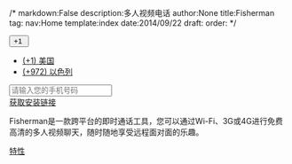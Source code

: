 /*
markdown:False
description:多人视频电话
author:None
title:Fisherman
tag:
nav:Home
template:index
date:2014/09/22
draft:
order:
*/
<form id="get-link"> <div class="form-group row"> <div class="col-sm-8 col-numbers"> <div class="input-group"> <!-- Country Code --> <div class="input-group-btn"> <button type="button" id="country" class="btn dropdown-toggle country-code" data-toggle="dropdown"><span>+1&nbsp;</span><span class="caret"></span></button> <ul class="dropdown-menu country-code-list" role="menu"> <li><a href="javascript:;" data-country="1" data-region="US" data-default="">(+1) 美国</a></li> <!-- <li><a href="javascript:;" data-country="65" data-region="SG">(+65) Singapore</a></li> --> <li><a href="javascript:;" data-country="972" data-region="IL">(+972) 以色列</a></li> </ul> </div> <!-- #Country Code --> <!-- Phone Number --> <input id="phone" type="text" class="form-control phone-number" placeholder="请输入您的手机号码"> <!-- #Phone Number --> </div> </div> <div class="col-sm-4 col-get-link"> <a id="send-btn" class="btn btn-primary btn-get-link disabled" href="javascript:;">获取安装链接</a> </div> </div> </form>
<div id="excerpt"> <p>Fisherman是一款跨平台的即时通话工具，您可以通过Wi-Fi、3G或4G进行免费高清的多人视频聊天，随时随地享受远程面对面的乐趣。</p>
</div>
<div id="store"> <div class="row"> <div class="col-sm-4"> <div class="flag"><span class="android"></span></div> </div> <div class="col-sm-4"> <a href="https://itunes.apple.com/us/app/small-talks/id847320333?l=zh&amp;ls=1&amp;mt=8" class="flag flag-online" onclick="ga &amp;&amp; ga('send', 'event', 'Download', 'iOS');"><span class="apple"></span></a> </div> <div class="col-sm-4"> <div class="flag"><span class="wphone"></span></div> </div> </div>
</div>
<div id="gofeatures"> <a href="#features" class="btn-gofeatures parallaxlink">特性</a>
</div>
